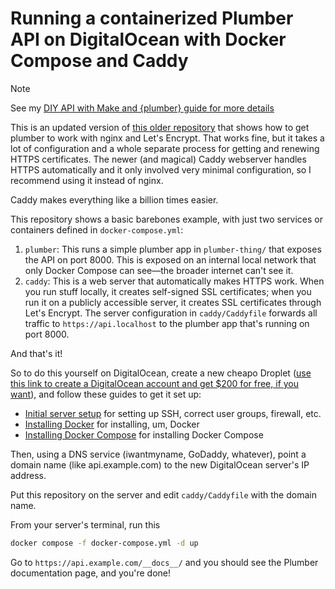 # Running a containerized Plumber API on DigitalOcean with Docker Compose and Caddy

> [!NOTE]
> See my [DIY API with Make and {plumber} guide for more details](https://www.andrewheiss.com/blog/2024/01/12/diy-api-plumber-quarto-ojs/_book/deploying.html)

This is an updated version of [this older repository](https://github.com/andrewheiss/docker-plumber-nginx-letsencrypt) that shows how to get plumber to work with nginx and Let's Encrypt. That works fine, but it takes a lot of configuration and a whole separate process for getting and renewing HTTPS certificates. The newer (and magical) Caddy webserver handles HTTPS automatically and it only involved very minimal configuration, so I recommend using it instead of nginx. 

Caddy makes everything like a billion times easier.

This repository shows a basic barebones example, with just two services or containers defined in `docker-compose.yml`:

1. `plumber`: This runs a simple plumber app in `plumber-thing/` that exposes the API on port 8000. This is exposed on an internal local network that only Docker Compose can see—the broader internet can't see it. 
2. `caddy`: This is a web server that automatically makes HTTPS work. When you run stuff locally, it creates self-signed SSL certificates; when you run it on a publicly accessible server, it creates SSL certificates through Let's Encrypt. The server configuration in `caddy/Caddyfile` forwards all traffic to `https://api.localhost` to the plumber app that's running on port 8000.

And that's it!

So to do this yourself on DigitalOcean, create a new cheapo Droplet ([use this link to create a DigitalOcean account and get $200 for free, if you want](https://m.do.co/c/cec0de11762e)), and follow these guides to get it set up:

- [Initial server setup](https://www.digitalocean.com/community/tutorials/initial-server-setup-with-ubuntu-22-04) for setting up SSH, correct user groups, firewall, etc.
- [Installing Docker](https://www.digitalocean.com/community/tutorials/how-to-install-and-use-docker-on-ubuntu-22-04) for installing, um, Docker
- [Installing Docker Compose](https://www.digitalocean.com/community/tutorials/how-to-install-and-use-docker-compose-on-ubuntu-22-04) for installing Docker Compose

Then, using a DNS service (iwantmyname, GoDaddy, whatever), point a domain name (like api.example.com) to the new DigitalOcean server's IP address.

Put this repository on the server and edit `caddy/Caddyfile` with the domain name.

From your server's terminal, run this

```sh
docker compose -f docker-compose.yml -d up
```

Go to `https://api.example.com/__docs__/` and you should see the Plumber documentation page, and you're done!
